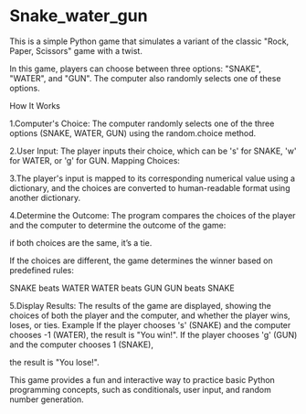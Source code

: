 # Snake_water_gun
  This is a simple Python game that simulates a variant of the classic "Rock, Paper, Scissors" game with a twist. 
  
  In this game, players can choose between three options: "SNAKE", "WATER", and "GUN". The computer also randomly selects one of these options. 

  How It Works
  
  1.Computer's Choice: The computer randomly selects one of the three options (SNAKE, WATER, GUN) using the random.choice method.
  
  2.User Input: The player inputs their choice, which can be 's' for SNAKE, 'w' for WATER, or 'g' for GUN. Mapping Choices:
  
  3.The player's input is mapped to its corresponding numerical value using a dictionary, and the choices are converted to human-readable format using another dictionary.
  
  4.Determine the Outcome: The program compares the choices of the player and the computer to determine the outcome of the game:
  
  if both choices are the same, it’s a tie. 
  
  If the choices are different, the game determines the winner based on predefined rules: 
  
  SNAKE beats WATER 
  WATER beats GUN 
  GUN beats SNAKE 
  
  5.Display Results: The results of the game are displayed, showing the choices of both the player and the computer, and whether the player wins, loses, or ties.
  Example If the player chooses 's' (SNAKE) and the computer chooses -1 (WATER), the result is "You win!". If the player chooses 'g' (GUN) and the computer chooses 1 (SNAKE), 
  
  the result is "You lose!". 
  
  This game provides a fun and interactive way to practice basic Python programming concepts, such as conditionals, user input, and random number generation.
